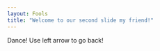 ```yaml
---
layout: Fools   
title: "Welcome to our second slide my friend!"
---
```

Dance!
Use left arrow to go back!
